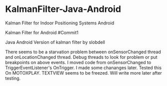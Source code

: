 # KalmanFilter-Java-Android
Kalman Filter for Indoor Positioning Systems Android

Kalman Filter for Android #Commit1

Java Android Version of kalman filter by slobdell

There seems to be a starvation problem between onSensorChanged thread and onLocationChanged thread.
Debug threads to look for problem or put breakpoints on above events.
I moved code from onSensorChanged to TriggerEventListener's OnTrigger. I made some chananges later.
Tested this On MOTOXPLAY.
TEXTVIEW seems to be freezed.
Will write more later after testing.

